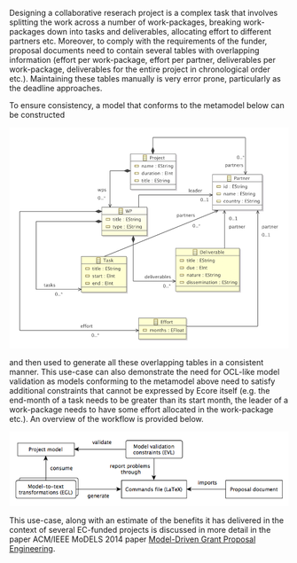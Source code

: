 Designing a collaborative reserach project is a complex task that involves splitting the work across a number of work-packages, breaking work-packages down into tasks and deliverables, allocating effort to different partners etc. Moreover, to comply with the requirements of the funder, proposal documents need to contain several tables with overlapping information (effort per work-package, effort per partner, deliverables per work-package, deliverables for the entire project in chronological order etc.). Maintaining these tables manually is very error prone, particularly as the deadline approaches.

To ensure consistency, a model that conforms to the metamodel below can be constructed  

<img src="propogendsl.png" width="700">

and then used to generate all these overlapping tables in a consistent manner. This use-case can also demonstrate the need for OCL-like model validation as models conforming to the metamodel above need to satisfy additional constraints that cannot be expressed by Ecore itself (e.g. the end-month of a task needs to be greater than its start month, the leader of a work-package needs to have some effort allocated in the work-package etc.). An overview of the workflow is provided below.

![Workflow](workflow.png)

This use-case, along with an estimate of the benefits it has delivered in the context of several EC-funded projects is discussed in more detail in the paper ACM/IEEE MoDELS 2014 paper [Model-Driven Grant Proposal Engineering](http://link.springer.com/chapter/10.1007%2F978-3-319-11653-2_26).
